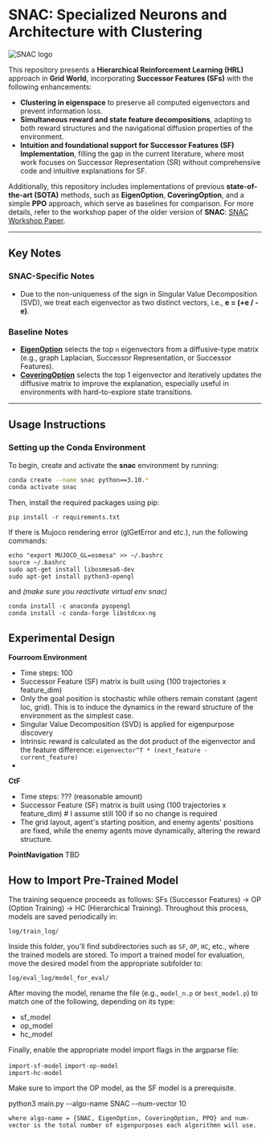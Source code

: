 # SNAC: Specialized Neurons and Architecture with Clustering

![SNAC logo](snac_logo.png)

This repository presents a **Hierarchical Reinforcement Learning (HRL)** approach in **Grid World**, incorporating **Successor Features (SFs)** with the following enhancements:
- **Clustering in eigenspace** to preserve all computed eigenvectors and prevent information loss.
- **Simultaneous reward and state feature decompositions**, adapting to both reward structures and the navigational diffusion properties of the environment.
- **Intuition and foundational support for Successor Features (SF) Implementation**, filling the gap in the current literature, where most work focuses on Successor Representation (SR) without comprehensive code and intuitive explanations for SF.

Additionally, this repository includes implementations of previous **state-of-the-art (SOTA)** methods, such as **EigenOption**, **CoveringOption**, and a simple **PPO** approach, which serve as baselines for comparison. For more details, refer to the workshop paper of the older version of **SNAC**: [SNAC Workshop Paper](https://ala2022.github.io/papers/ALA2022_paper_41.pdf).

---

## Key Notes

### SNAC-Specific Notes
- Due to the non-uniqueness of the sign in Singular Value Decomposition (SVD), we treat each eigenvector as two distinct vectors, i.e., **e = (+e / -e)**.

### Baseline Notes

- [**EigenOption**](https://openreview.net/pdf?id=Bk8ZcAxR-) selects the top `n` eigenvectors from a diffusive-type matrix (e.g., graph Laplacian, Successor Representation, or Successor Features).
- [**CoveringOption**](https://openreview.net/pdf?id=SkeIyaVtwB) selects the top 1 eigenvector and iteratively updates the diffusive matrix to improve the explanation, especially useful in environments with hard-to-explore state transitions.

---

## Usage Instructions

### Setting up the Conda Environment

To begin, create and activate the **snac** environment by running:

```bash
conda create --name snac python==3.10.*
conda activate snac

```

Then, install the required packages using pip:
```
pip install -r requirements.txt
```

If there is Mujoco rendering error (glGetError and etc.), run the following commands:
```
echo "export MUJOCO_GL=osmesa" >> ~/.bashrc
source ~/.bashrc
sudo apt-get install libosmesa6-dev
sudo apt-get install python3-opengl
```
and *(make sure you reactivate virtual env snac)*
```
conda install -c anaconda pyopengl
conda install -c conda-forge libstdcxx-ng
```

## Experimental Design
**Fourroom Environment**
- Time steps: 100
- Successor Feature (SF) matrix is built using (100 trajectories x feature_dim)
- Only the goal position is stochastic while others remain constant (agent loc, grid). This is to induce the dynamics in the reward structure of the environment as the simplest case.
- Singular Value Decomposition (SVD) is applied for eigenpurpose discovery
- Intrinsic reward is calculated as the dot product of the eigenvector and the feature difference: `eigenvector^T * (next_feature - current_feature)`
- 
**CtF**
- Time steps: ??? (reasonable amount)
- Successor Feature (SF) matrix is built using (100 trajectories x feature_dim) # I assume still 100 if so no change is required
- The grid layout, agent's starting position, and enemy agents' positions are fixed, while the enemy agents move dynamically, altering the reward structure.

**PointNavigation**
TBD

## How to Import Pre-Trained Model

The training sequence proceeds as follows: SFs (Successor Features) -> OP (Option Training) -> HC (Hierarchical Training). Throughout this process, models are saved periodically in:

```log/train_log/```

Inside this folder, you'll find subdirectories such as `SF`, `OP`, `HC`, etc., where the trained models are stored. To import a trained model for evaluation, move the desired model from the appropriate subfolder to:

```log/eval_log/model_for_eval/```

After moving the model, rename the file (e.g., `model_n.p` or `best_model.p`) to match one of the following, depending on its type:
- sf_model
- op_model
- hc_model

Finally, enable the appropriate model import flags in the argparse file:

```import-sf-model```
```import-op-model```  
```import-hc-model```

Make sure to import the OP model, as the SF model is a prerequisite.


python3 main.py --algo-name SNAC --num-vector 10 
```
where algo-name = {SNAC, EigenOption, CoveringOption, PPO} and num-vector is the total number of eigenpurposes each algorithmn will use.

